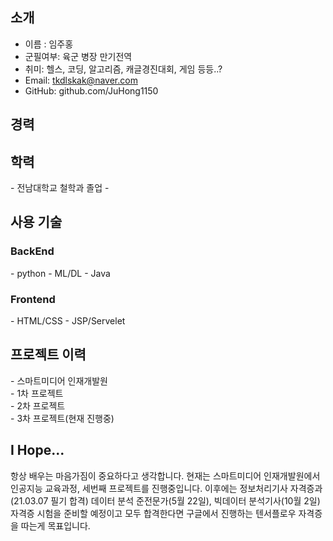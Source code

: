<!--- 👋 Hi, I’m @JuHong1150
- 👀 I’m interested in ...
- 🌱 I’m currently learning ...
- 💞️ I’m looking to collaborate on ...
- 📫 How to reach me ... -->

<h2><b>소개</b></h2>

 - 이름 : 임주홍
 - 군필여부: 육군 병장 만기전역
 - 취미: 헬스, 코딩, 알고리즘, 캐글경진대회, 게임 등등..?
 - Email: tkdlskak@naver.com
 - GitHub: github.com/JuHong1150


<!---
JuHong1150/JuHong1150 is a ✨ special ✨ repository because its `README.md` (this file) appears on your GitHub profile.
You can click the Preview link to take a look at your changes.
--->


<h2><b>경력</b></h2>

<h2><b>학력</b></h2>
 - 전남대학교 철학과 졸업
 - 
<h2><b>사용 기술</b></h2>
<h3><b>BackEnd</b></h3>
 - python - ML/DL
 - Java
<h3><b>Frontend</b></h3>
 - HTML/CSS
 - JSP/Servelet

<h2><b>프로젝트 이력</b></h2>
 - 스마트미디어 인재개발원<br>
  - 1차 프로젝트<br>
  - 2차 프로젝트<br>
  - 3차 프로젝트(현재 진행중)<br>
<h2><b>I Hope...</b></h2>
  항상 배우는 마음가짐이 중요하다고 생각합니다.
  현재는 스마트미디어 인재개발원에서 인공지능 교육과정, 세번째 프로젝트를 진행중입니다.
  이후에는 정보처리기사 자격증과 (21.03.07 필기 합격) 데이터 분석 준전문가(5월 22일), 빅데이터 분석기사(10월 2일) 자격증 시험을 준비할 예정이고 
  모두 합격한다면 구글에서 진행하는 텐서플로우 자격증을 따는게 목표입니다.
